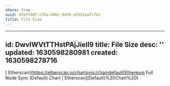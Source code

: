 ```yaml
---
share: true
uuid: dfeff487-cf6a-406c-9d56-a5551eafcfe1
title: File Size
---
```

---
id: DwvIWVtTTHstPAjJieIl9
title: File Size
desc: ''
updated: 1630598280981
created: 1630598278716
---

[ Etherscan](https://etherscan.io/chartsync/chaindefault|Ethereum Full Node Sync (Default) Chart | Etherscan](Default)%20Chart%20)
